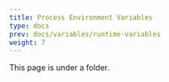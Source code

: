 ```yaml
---
title: Process Environment Variables
type: docs
prev: docs/variables/runtime-variables
weight: 7
---
```


This page is under a folder.

